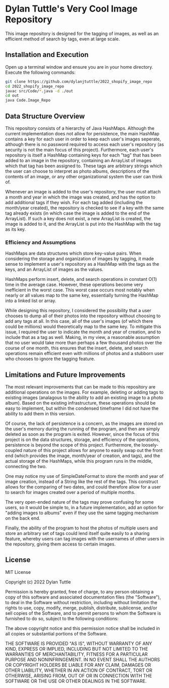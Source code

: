 # Dylan Tuttle's Very Cool Image Repository

This image repository is designed for the tagging of images, as well as an efficient method of search by tags, even at large scale.

## Installation and Execution

Open up a terminal window and ensure you are in your home directory. Execute the following commands:

```bash
git clone https://github.com/dylanjtuttle/2022_shopify_image_repo
cd 2022_shopify_image_repo
javac src/Code/*.java -d ./out
cd out
java Code.Image_Repo
```

## Data Structure Overview

This repository consists of a hierarchy of Java HashMaps. Although the current implementation does not allow for persistence, the main HashMap contains a key for each user in order to keep each user's images seperate, although there is no password required to access each user's repository (as security is not the main focus of this project). Furthermore, each user's repository is itself a HashMap containing keys for each "tag" that has been added to an image in the repository, containing an ArrayList of images which that tag has been assigned to. These tags are arbitrary strings which the user can choose to interpret as photo albums, descriptions of the contents of an image, or any other organizational system the user can think of.

Whenever an image is added to the user's repository, the user must attach a month and year in which the image was created, and has the option to add additional tags if they wish. For each tag added (including the month/year created), the repository is checked to see if a key with the same tag already exists (in which case the image is added to the end of the ArrayList). If such a key does not exist, a new ArrayList is created, the image is added to it, and the ArrayList is put into the HashMap with the tag as its key.

### Efficiency and Assumptions

HashMaps are data structures which store key-value pairs. When considering the storage and organization of images by tagging, it made sense to implement a user's repository as a HashMap with the tags as the keys, and an ArrayList of images as the values.

HashMaps perform insert, delete, and search operations in constant O(1) time in the average case. However, these operations become very inefficient in the worst case. This worst case occurs most notably when nearly or all values map to the same key, essentially turning the HashMap into a linked list or array. 

While designing this repository, I considered the possibility that a user chooses to dump all of their photos into the repository without choosing to add any tags at all. In this case, all of the user's images (of which there could be millions) would theoretically map to the same key. To mitigate this issue, I required the user to indicate the month and year of creation, and to include that as a tag as well. Making, in my view, a reasonable assumption that no user would take more than perhaps a few thousand photos over the course of one month, this ensures that the insert, delete, and search operations remain efficient even with millions of photos and a stubborn user who chooses to ignore the tagging feature.

## Limitations and Future Improvements

The most relevant improvements that can be made to this repository are additional operations on the images. For example, deleting or adding tags to existing images (analagous to the ability to add an existing image to a photo album). Based on the existing infrastructure, these operations should be easy to implement, but within the condensed timeframe I did not have the ability to add them in this version.

Of course, the lack of persistence is a concern, as the images are stored on the user's memory during the running of the program, and then are simply deleted as soon as the program is exited. However, since the focus of this project is on the data structures, storage, and efficiency of the operations, persistence is beyond the scope of this project. Furthermore, the loosely-coupled nature of this project allows for anyone to easily swap out the front end (which provides the image, month/year of creation, and tags), and the actual storage of the HashMaps, while this program runs in the middle, connecting the two.

One may notice my use of SimpleDateFormat to store the month and year of image creation, instead of a String like the rest of the tags. This construct allows for the comparing of two dates, and could therefore allow for a user to search for images created over a period of multiple months.

The very open-ended nature of the tags may prove confusing for some users, so it would be simple to, in a future implementation, add an option for "adding images to albums" even if they use the same tagging mechanism on the back end.

Finally, the ability of the program to host the photos of multiple users and store an arbitrary set of tags could lend itself quite easily to a sharing feature, whereby users can tag images with the usernames of other users in the repository, giving them access to certain images.

## License
MIT License

Copyright (c) 2022 Dylan Tuttle

Permission is hereby granted, free of charge, to any person obtaining a copy
of this software and associated documentation files (the "Software"), to deal
in the Software without restriction, including without limitation the rights
to use, copy, modify, merge, publish, distribute, sublicense, and/or sell
copies of the Software, and to permit persons to whom the Software is
furnished to do so, subject to the following conditions:

The above copyright notice and this permission notice shall be included in all
copies or substantial portions of the Software.

THE SOFTWARE IS PROVIDED "AS IS", WITHOUT WARRANTY OF ANY KIND, EXPRESS OR
IMPLIED, INCLUDING BUT NOT LIMITED TO THE WARRANTIES OF MERCHANTABILITY,
FITNESS FOR A PARTICULAR PURPOSE AND NONINFRINGEMENT. IN NO EVENT SHALL THE
AUTHORS OR COPYRIGHT HOLDERS BE LIABLE FOR ANY CLAIM, DAMAGES OR OTHER
LIABILITY, WHETHER IN AN ACTION OF CONTRACT, TORT OR OTHERWISE, ARISING FROM,
OUT OF OR IN CONNECTION WITH THE SOFTWARE OR THE USE OR OTHER DEALINGS IN THE
SOFTWARE.
